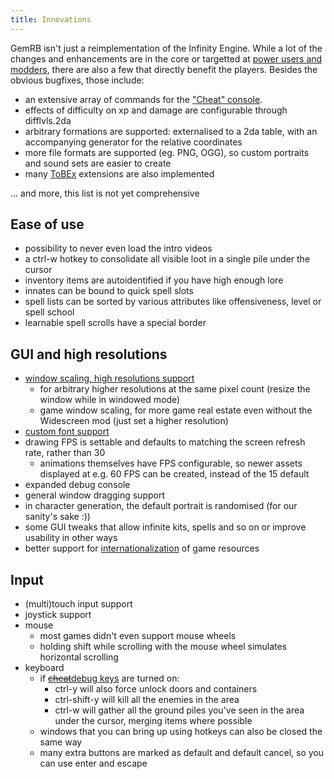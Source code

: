 ```yaml
---
title: Innovations
---
```


GemRB isn't just a reimplementation of the Infinity Engine. While a lot of the changes
and enhancements are in the core or targetted at [power users and modders](Modding.md),
there are also a few that directly benefit the players. Besides the obvious bugfixes,
those include:

  - an extensive array of commands for the ["Cheat" console](Cheats.md).
  - effects of difficulty on xp and damage are configurable through
    difflvls.2da
  - arbitrary formations are supported: externalised to a 2da table, with an
    accompanying generator for the relative coordinates
  - more file formats are supported (eg. PNG, OGG), so custom portraits and sound sets
    are easier to create
  - many [ToBEx](ToBEx.md) extensions are also implemented
  
... and more, this list is not yet comprehensive

## Ease of use
  - possibility to never even load the intro videos
  - a ctrl-w hotkey to consolidate all visible loot in a single pile under the cursor
  - inventory items are autoidentified if you have high enough lore
  - innates can be bound to quick spell slots
  - spell lists can be sorted by various attributes like offensiveness,
    level or spell school
  - learnable spell scrolls have a special border

## GUI and high resolutions
 - [window scaling, high resolutions support](http://gemrb.org/Features.html#wide-screen-higher-resolutions)
   - for arbitrary higher resolutions at the same pixel count (resize the window while in windowed mode)
   - game window scaling, for more game real estate even without the Widescreen mod (just set a higher resolution)
 - [custom font support](Fonts.md)
 - drawing FPS is settable and defaults to matching the screen refresh rate, rather than 30
   - animations themselves have FPS configurable, so newer assets displayed at e.g. 60 FPS can be created, instead of the 15 default
 - expanded debug console
 - general window dragging support
 - in character generation, the default portrait is randomised (for our sanity's
   sake :))
 - some GUI tweaks that allow infinite kits, spells and so on or improve usability
   in other ways
 - better support for [internationalization](Text-encodings.md) of game resources


## Input
 - (multi)touch input support
 - joystick support
 - mouse
   - most games didn't even support mouse wheels
   - holding shift while scrolling with the mouse wheel simulates horizontal scrolling
  - keyboard
     - if [~~cheat~~debug keys](Cheats.md) are turned on:
       - ctrl-y will also force unlock doors and containers
       - ctrl-shift-y will kill all the enemies in the area
       - ctrl-w will gather all the ground piles you've seen in
         the area under the cursor, merging items where possible 
     - windows that you can bring up using hotkeys can also be
       closed the same way
     - many extra buttons are marked as default and default cancel,
       so you can use enter and escape

